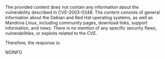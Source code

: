 The provided content does not contain any information about the vulnerability described in CVE-2003-0248. The content consists of general information about the Debian and Red Hat operating systems, as well as Mandriva Linux, including community pages, download links, support information, and news. There is no mention of any specific security flaws, vulnerabilities, or exploits related to the CVE.

Therefore, the response is:

NOINFO